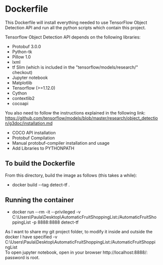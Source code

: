 # Dockerfile 

This Dockerfile will install everything needed to use TensorFlow Object Detection API and run all the python scripts which contain this project.

Tensorflow Object Detection API depends on the following libraries:

* Protobuf 3.0.0
* Python-tk
* Pillow 1.0
* lxml
* tf Slim (which is included in the "tensorflow/models/research/" checkout)
* Jupyter notebook
* Matplotlib
* Tensorflow (>=1.12.0)
* Cython
* contextlib2
* cocoapi

You also need to follow the instructions explained in the following link:
https://github.com/tensorflow/models/blob/master/research/object_detection/g3doc/installation.md
* COCO API installation
* Protobuf Compilation
* Manual protobuf-compiler installation and usage
* Add Libraries to PYTHONPATH

## To build the Dockerfile
From this directory, build the image as follows (this takes a while): 
* docker build --tag detect-tf .

## Running the container
* docker run --rm -it --privileged -v C:\Users\Paula\Desktop\AutomaticFruitShoppingList:/AutomaticFruitShoppingList -p 8888:8888 detect-tf

As I want to share my git project folder, to modify it inside and outside the docker I have specified  -v C:\Users\Paula\Desktop\AutomaticFruitShoppingList:/AutomaticFruitShoppingList
<br />To open jupyter notebook, open in your browser http://localhost:8888/: password is root.

